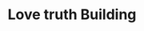 ---
pid: CH198
title: Love truth Building
location_transcription: Germantown
zipcode: '19023'
outside_phl: 'Darby PA '
neighborhood: 
age: '35'
age_range: 30-39
instagram: 
image_file_name: CH_198.jpg
proposal_transcription: |-
  Better employment for the poor, housing, build togetherness by building something that the people can benefit from.

  In/Powerment/Vision
topic: Inequality,Unity
topic_summary: 0, 0
type: Conceptual,Other No Form
keywords_other: homelessness, housing, low income, empowerment
credit: Ronald Parkinson
image_labels: 
twitter: 
facebook: 
permalink: "/monuments/ch198/"
layout: item-page
---
